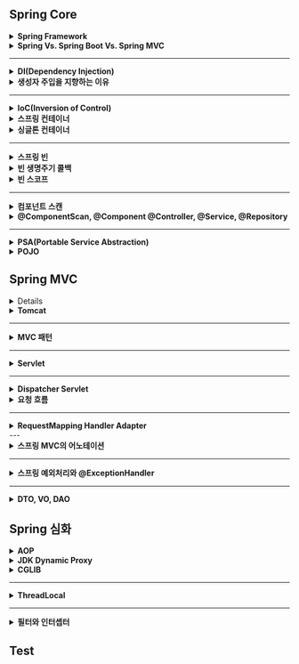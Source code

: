 ## Spring Core

<details>
    <summary><b>Spring Framework</b></summary>
</details>

<details>
    <summary><b>Spring Vs. Spring Boot Vs. Spring MVC</b></summary>
</details>

---

<details>
    <summary><b>DI(Dependency Injection)</b></summary>
</details>

<details>
    <summary><b>생성자 주입을 지향하는 이유</b></summary>
</details>

---

<details>
    <summary><b>IoC(Inversion of Control)</b></summary>
</details>

<details>
    <summary><b>스프링 컨테이너</b></summary>
</details>

<details>
    <summary><b>싱글톤 컨테이너</b></summary>
</details>

---

<details>
    <summary><b>스프링 빈</b></summary>
</details>

<details>
    <summary><b>빈 생명주기 콜백</b></summary>
</details>

<details>
    <summary><b>빈 스코프</b></summary>
</details>

---

<details>
    <summary><b>컴포넌트 스캔</b></summary>
</details>

<details>
    <summary><b>@ComponentScan, @Component @Controller, @Service, @Repository</b></summary>
</details>

---

<details>
    <summary><b>PSA(Portable Service Abstraction)</b></summary>
</details>

<details>
    <summary><b>POJO</b></summary>
</details>

## Spring MVC

<details>
</details>

<details>
    <summary><b>Tomcat</b></summary>
</details>

---

<details>
    <summary><b>MVC 패턴</b></summary>
</details>

---

<details>
    <summary><b>Servlet</b></summary>
</details>

---

<details>
    <summary><b>Dispatcher Servlet</b></summary>
</details>

<details>
    <summary><b>요청 흐름</b></summary>
</details>

---

<details>
    <summary><b>RequestMapping Handler Adapter</b></summary>
</details>
---

<details>
    <summary><b>스프링 MVC의 어노테이션</b></summary>
</details>

---

<details>
    <summary><b>스프링 예외처리와 @ExceptionHandler</b></summary>
</details>

---

<details>
    <summary><b>DTO, VO, DAO</b></summary>
</details>

## Spring 심화

<details>
    <summary><b>AOP</b></summary>
</details>

<details>
    <summary><b>JDK Dynamic Proxy</b></summary>
</details>

<details>
    <summary><b>CGLIB</b></summary>
</details>

---

<details>
    <summary><b>ThreadLocal</b></summary>
</details>

---

<details>
    <summary><b>필터와 인터셉터</b></summary>
</details>

## Test
